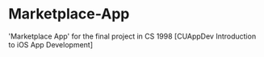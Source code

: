 # Marketplace-App
'Marketplace App' for the final project in CS 1998 [CUAppDev Introduction to iOS App Development]
